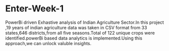 # Enter-Week-1
PowerBi driven Exhastive analysis of Indian Agriculture Sector.In this project ,19 years of indian agriculture data was taken in CSV format from 33 states,646 districts,from all five seasons.Total of 122 unique crops were identified.powerBi based data analytics is implemented.Using this approach,we can unlock valuble insights.
